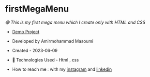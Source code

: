 # firstMegaMenu
*😁 This is my first mega menu which I create only with HTML and CSS*
- [Demo Project](https://github.com/masoomi1396/firstMegaMenu)
- Developed by Amirmohammad Masoumi
- Created - 2023-06-09
- 🤖 Technologies Used - Html , css 

- How to reach me : with my
[instagram](https://www.instagram.com/masoomi1402) and
[linkedin](https://www.linkedin.com/in/masoomi1402) 

